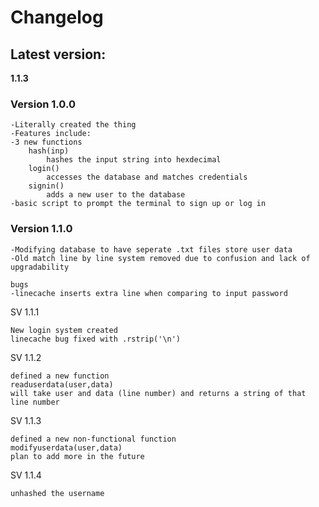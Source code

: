 # Changelog

## Latest version:
**1.1.3**

### Version 1.0.0

    -Literally created the thing
    -Features include:
    -3 new functions
        hash(inp)
            hashes the input string into hexdecimal
        login()
            accesses the database and matches credentials
        signin()
            adds a new user to the database
    -basic script to prompt the terminal to sign up or log in
    
### Version 1.1.0

    -Modifying database to have seperate .txt files store user data
    -Old match line by line system removed due to confusion and lack of upgradability
    
    bugs
    -linecache inserts extra line when comparing to input password
    
SV 1.1.1
    
    New login system created
    linecache bug fixed with .rstrip('\n')
    
SV 1.1.2

    defined a new function
    readuserdata(user,data)
    will take user and data (line number) and returns a string of that line number

SV 1.1.3
    
    defined a new non-functional function
    modifyuserdata(user,data)
    plan to add more in the future
    
SV 1.1.4
    
    unhashed the username



